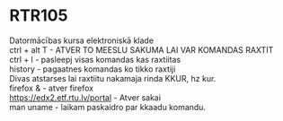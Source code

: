 # RTR105
Datormācības kursa elektroniskā klade   
ctrl + alt T -  ATVER TO MEESLU SAKUMA LAI VAR KOMANDAS RAXTIT  
ctrl + l -  pasleepj visas komandas kas raxtiitas  
history - pagaatnes komandas ko tikko raxtiji  
Divas atstarses lai raxtiitu nakamaja rinda KKUR, hz kur.  
firefox &   - atver firefox  
https://edx2.etf.rtu.lv/portal  -  Atver sakai   
man uname -  laikam paskaidro par kkaadu komandu.  
